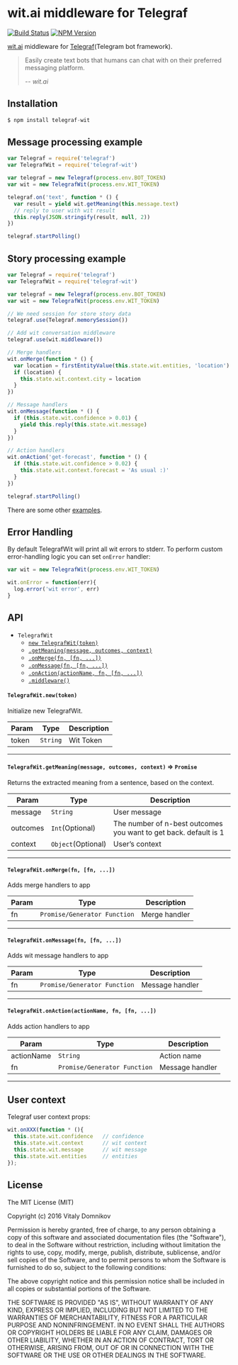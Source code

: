 # wit.ai middleware for Telegraf

[![Build Status](https://img.shields.io/travis/telegraf/telegraf-wit.svg?branch=master&style=flat-square)](https://travis-ci.org/telegraf/telegraf-wit)
[![NPM Version](https://img.shields.io/npm/v/telegraf-wit.svg?style=flat-square)](https://www.npmjs.com/package/telegraf-wit)

[wit.ai](https://wit.ai/) middleware for [Telegraf](https://github.com/telegraf/telegraf)(Telegram bot framework).

> Easily create text bots that humans can chat with on their preferred messaging platform.
>
> -- <cite>wit.ai</cite>

## Installation

```js
$ npm install telegraf-wit
```

## Message processing example
  
```js
var Telegraf = require('telegraf')
var TelegrafWit = require('telegraf-wit')

var telegraf = new Telegraf(process.env.BOT_TOKEN)
var wit = new TelegrafWit(process.env.WIT_TOKEN)

telegraf.on('text', function * () {
  var result = yield wit.getMeaning(this.message.text)
  // reply to user with wit result
  this.reply(JSON.stringify(result, null, 2))
})

telegraf.startPolling()

```

## Story processing example

  
```js
var Telegraf = require('telegraf')
var TelegrafWit = require('telegraf-wit')

var telegraf = new Telegraf(process.env.BOT_TOKEN)
var wit = new TelegrafWit(process.env.WIT_TOKEN)

// We need session for store story data
telegraf.use(Telegraf.memorySession())

// Add wit conversation middleware
telegraf.use(wit.middleware())

// Merge handlers
wit.onMerge(function * () {
  var location = firstEntityValue(this.state.wit.entities, 'location')
  if (location) {
    this.state.wit.context.city = location
  }
})

// Message handlers
wit.onMessage(function * () {
  if (this.state.wit.confidence > 0.01) {
    yield this.reply(this.state.wit.message)
  }
})

// Action handlers
wit.onAction('get-forecast', function * () {
  if (this.state.wit.confidence > 0.02) {
    this.state.wit.context.forecast = 'As usual :)'
  }
})

telegraf.startPolling()

```

There are some other [examples](https://github.com/telegraf/telegraf-wit/tree/master/examples).


## Error Handling

By default TelegrafWit will print all wit errors to stderr. 
To perform custom error-handling logic you can set `onError` handler:

```js
var wit = new TelegrafWit(process.env.WIT_TOKEN)

wit.onError = function(err){
  log.error('wit error', err)
}
```

## API

* `TelegrafWit`
  * [`new TelegrafWit(token)`](#new)
  * [`.getMeaning(message, outcomes, context)`](#getMeaning)
  * [`.onMerge(fn, [fn, ...])`](#onMerge)
  * [`.onMessage(fn, [fn, ...])`](#onMessage)
  * [`.onAction(actionName, fn, [fn, ...])`](#onAction)
  * [`.middleware()`](#middleware)
 
<a name="new"></a>
#### `TelegrafWit.new(token)`

Initialize new TelegrafWit.

| Param | Type | Description |
| --- | --- | --- |
| token | `String` | Wit Token |

* * *

<a name="getMeaning"></a>
#### `TelegrafWit.getMeaning(message, outcomes, context)` => `Promise`

Returns the extracted meaning from a sentence, based on the context. 

| Param | Type | Description |
| ---  | --- | --- |
| message  | `String` | User message |
| outcomes  | `Int`(Optional) | The number of n-best outcomes you want to get back. default is 1 |
| context  | `Object`(Optional) | User’s context |

* * *

<a name="onMerge"></a>
#### `TelegrafWit.onMerge(fn, [fn, ...])`

Adds merge handlers to app

| Param | Type | Description |
| ---  | --- | --- |
| fn  | `Promise/Generator Function` | Merge handler |

* * *

<a name="onMessage"></a>
#### `TelegrafWit.onMessage(fn, [fn, ...])`

Adds wit message handlers to app

| Param | Type | Description |
| ---  | --- | --- |
| fn  | `Promise/Generator Function` | Message handler |

* * *

<a name="onMessage"></a>
#### `TelegrafWit.onAction(actionName, fn, [fn, ...])`

Adds action handlers to app 

| Param | Type | Description |
| ---  | --- | --- |
| actionName | `String` | Action name |
| fn  | `Promise/Generator Function` | Message handler |

* * *

## User context

Telegraf user context props:

```js
wit.onXXX(function * (){
  this.state.wit.confidence   // confidence
  this.state.wit.context      // wit context
  this.state.wit.message      // wit message
  this.state.wit.entities     // entities
});
```

## License

The MIT License (MIT)

Copyright (c) 2016 Vitaly Domnikov

Permission is hereby granted, free of charge, to any person obtaining a copy
of this software and associated documentation files (the "Software"), to deal
in the Software without restriction, including without limitation the rights
to use, copy, modify, merge, publish, distribute, sublicense, and/or sell
copies of the Software, and to permit persons to whom the Software is
furnished to do so, subject to the following conditions:

The above copyright notice and this permission notice shall be included in all
copies or substantial portions of the Software.

THE SOFTWARE IS PROVIDED "AS IS", WITHOUT WARRANTY OF ANY KIND, EXPRESS OR
IMPLIED, INCLUDING BUT NOT LIMITED TO THE WARRANTIES OF MERCHANTABILITY,
FITNESS FOR A PARTICULAR PURPOSE AND NONINFRINGEMENT. IN NO EVENT SHALL THE
AUTHORS OR COPYRIGHT HOLDERS BE LIABLE FOR ANY CLAIM, DAMAGES OR OTHER
LIABILITY, WHETHER IN AN ACTION OF CONTRACT, TORT OR OTHERWISE, ARISING FROM,
OUT OF OR IN CONNECTION WITH THE SOFTWARE OR THE USE OR OTHER DEALINGS IN THE
SOFTWARE.

